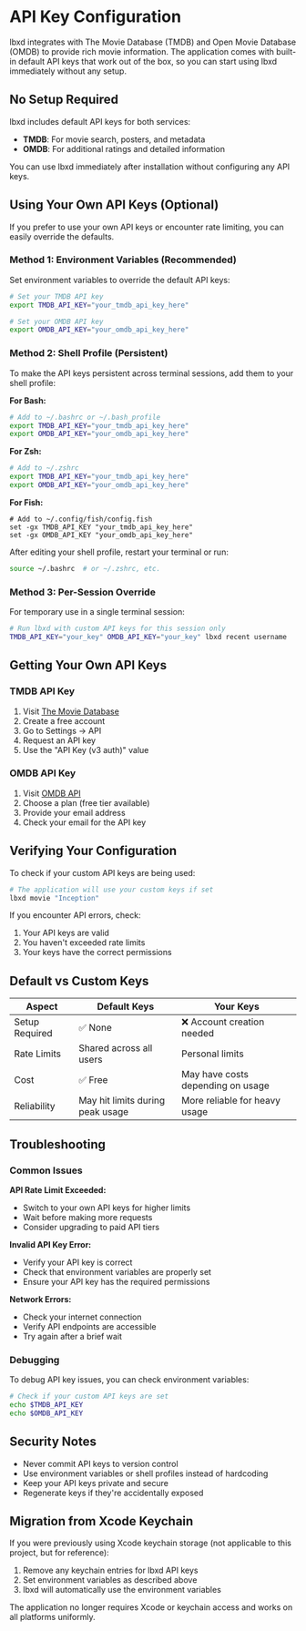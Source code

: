# API Key Configuration

lbxd integrates with The Movie Database (TMDB) and Open Movie Database (OMDB) to provide rich movie information. The application comes with built-in default API keys that work out of the box, so you can start using lbxd immediately without any setup.

## No Setup Required

lbxd includes default API keys for both services:
- **TMDB**: For movie search, posters, and metadata
- **OMDB**: For additional ratings and detailed information

You can use lbxd immediately after installation without configuring any API keys.

## Using Your Own API Keys (Optional)

If you prefer to use your own API keys or encounter rate limiting, you can easily override the defaults.

### Method 1: Environment Variables (Recommended)

Set environment variables to override the default API keys:

```bash
# Set your TMDB API key
export TMDB_API_KEY="your_tmdb_api_key_here"

# Set your OMDB API key  
export OMDB_API_KEY="your_omdb_api_key_here"
```

### Method 2: Shell Profile (Persistent)

To make the API keys persistent across terminal sessions, add them to your shell profile:

**For Bash:**
```bash
# Add to ~/.bashrc or ~/.bash_profile
export TMDB_API_KEY="your_tmdb_api_key_here"
export OMDB_API_KEY="your_omdb_api_key_here"
```

**For Zsh:**
```bash
# Add to ~/.zshrc
export TMDB_API_KEY="your_tmdb_api_key_here"  
export OMDB_API_KEY="your_omdb_api_key_here"
```

**For Fish:**
```fish
# Add to ~/.config/fish/config.fish
set -gx TMDB_API_KEY "your_tmdb_api_key_here"
set -gx OMDB_API_KEY "your_omdb_api_key_here"
```

After editing your shell profile, restart your terminal or run:
```bash
source ~/.bashrc  # or ~/.zshrc, etc.
```

### Method 3: Per-Session Override

For temporary use in a single terminal session:

```bash
# Run lbxd with custom API keys for this session only
TMDB_API_KEY="your_key" OMDB_API_KEY="your_key" lbxd recent username
```

## Getting Your Own API Keys

### TMDB API Key

1. Visit [The Movie Database](https://www.themoviedb.org/)
2. Create a free account
3. Go to Settings → API
4. Request an API key
5. Use the "API Key (v3 auth)" value

### OMDB API Key

1. Visit [OMDB API](http://www.omdbapi.com/apikey.aspx)
2. Choose a plan (free tier available)
3. Provide your email address
4. Check your email for the API key

## Verifying Your Configuration

To check if your custom API keys are being used:

```bash
# The application will use your custom keys if set
lbxd movie "Inception"
```

If you encounter API errors, check:
1. Your API keys are valid
2. You haven't exceeded rate limits
3. Your keys have the correct permissions

## Default vs Custom Keys

| Aspect | Default Keys | Your Keys |
|--------|-------------|-----------|
| Setup Required | ✅ None | ❌ Account creation needed |
| Rate Limits | Shared across all users | Personal limits |
| Cost | ✅ Free | May have costs depending on usage |
| Reliability | May hit limits during peak usage | More reliable for heavy usage |

## Troubleshooting

### Common Issues

**API Rate Limit Exceeded:**
- Switch to your own API keys for higher limits
- Wait before making more requests
- Consider upgrading to paid API tiers

**Invalid API Key Error:**
- Verify your API key is correct
- Check that environment variables are properly set
- Ensure your API key has the required permissions

**Network Errors:**
- Check your internet connection
- Verify API endpoints are accessible
- Try again after a brief wait

### Debugging

To debug API key issues, you can check environment variables:

```bash
# Check if your custom API keys are set
echo $TMDB_API_KEY
echo $OMDB_API_KEY
```

## Security Notes

- Never commit API keys to version control
- Use environment variables or shell profiles instead of hardcoding
- Keep your API keys private and secure
- Regenerate keys if they're accidentally exposed

## Migration from Xcode Keychain

If you were previously using Xcode keychain storage (not applicable to this project, but for reference):

1. Remove any keychain entries for lbxd API keys
2. Set environment variables as described above
3. lbxd will automatically use the environment variables

The application no longer requires Xcode or keychain access and works on all platforms uniformly.
